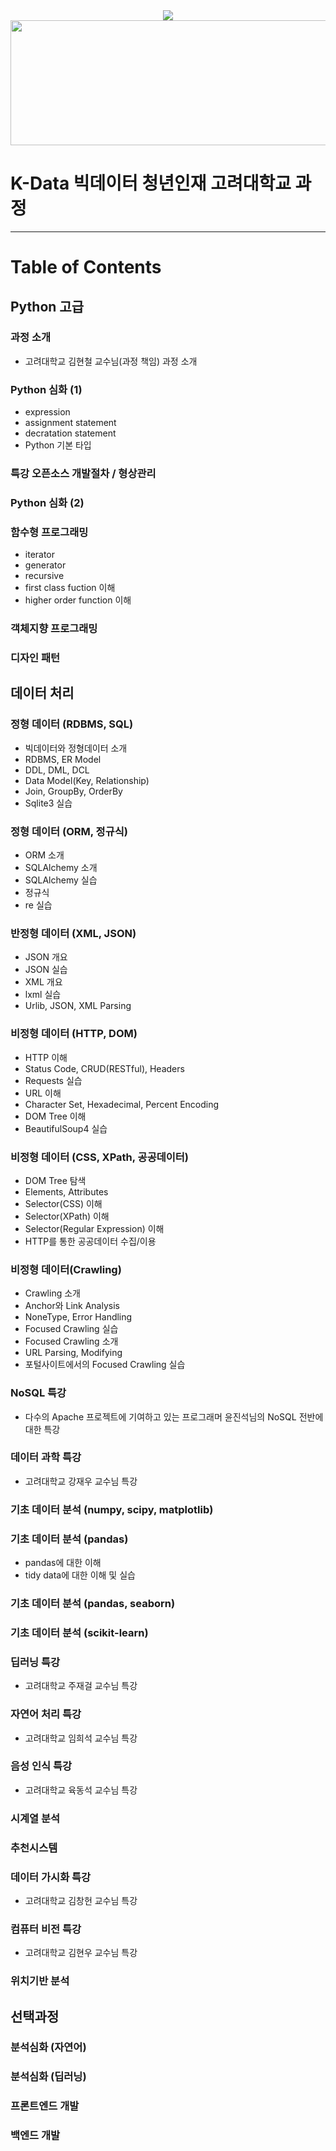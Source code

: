 <div align="center">
  <img src='https://ifh.cc/g/M9YjL.png' />
  <img src='https://enveco.korea.ac.kr/_res/enveco/img/quick_link_03.png' width='850' height='200' align='center'/>
</div>

# K-Data 빅데이터 청년인재 고려대학교 과정

---------------

# Table of Contents
## Python 고급
### 과정 소개
- 고려대학교 김현철 교수님(과정 책임) 과정 소개
### Python 심화 (1)
  - expression
  - assignment statement
  - decratation statement
  - Python 기본 타입
### 특강 오픈소스 개발절차 / 형상관리
### Python 심화 (2)
### 함수형 프로그래밍
  - iterator
  - generator
  - recursive
  - first class fuction 이해
  - higher order function 이해
### 객체지향 프로그래밍
### 디자인 패턴

## 데이터 처리
### 정형 데이터 (RDBMS, SQL)
- 빅데이터와 정형데이터 소개
- RDBMS, ER Model
- DDL, DML, DCL
- Data Model(Key, Relationship)
- Join, GroupBy, OrderBy
- Sqlite3 실습
### 정형 데이터 (ORM, 정규식)
- ORM 소개
- SQLAlchemy 소개
- SQLAlchemy 실습
- 정규식
- re 실습
### 반정형 데이터 (XML, JSON)
- JSON 개요
- JSON 실습
- XML 개요
- lxml 실습
- Urlib, JSON, XML Parsing
### 비정형 데이터 (HTTP, DOM)
- HTTP 이해
- Status Code, CRUD(RESTful), Headers
- Requests 실습
- URL 이해
- Character Set, Hexadecimal, Percent Encoding
- DOM Tree 이해
- BeautifulSoup4 실습
### 비정형 데이터 (CSS, XPath, 공공데이터)
- DOM Tree 탐색
- Elements, Attributes
- Selector(CSS) 이해
- Selector(XPath) 이해
- Selector(Regular Expression) 이해
- HTTP를 통한 공공데이터 수집/이용
### 비정형 데이터(Crawling)
- Crawling 소개
- Anchor와 Link Analysis
- NoneType, Error Handling
- Focused Crawling 실습
- Focused Crawling 소개
- URL Parsing, Modifying
- 포털사이트에서의 Focused Crawling 실습
### NoSQL 특강
- 다수의 Apache 프로젝트에 기여하고 있는 프로그래머 윤진석님의 NoSQL 전반에 대한 특강

### 데이터 과학 특강
- 고려대학교 강재우 교수님 특강
### 기초 데이터 분석 (numpy, scipy, matplotlib)
### 기초 데이터 분석 (pandas)
- pandas에 대한 이해
- tidy data에 대한 이해 및 실습
### 기초 데이터 분석 (pandas, seaborn)
### 기초 데이터 분석 (scikit-learn)
### 딥러닝 특강
- 고려대학교 주재걸 교수님 특강
### 자연어 처리 특강
- 고려대학교 임희석 교수님 특강
### 음성 인식 특강
- 고려대학교 육동석 교수님 특강
### 시계열 분석
### 추천시스템
### 데이터 가시화 특강
- 고려대학교 김창헌 교수님 특강
### 컴퓨터 비전 특강
- 고려대학교 김현우 교수님 특강
### 위치기반 분석

## 선택과정
### 분석심화 (자연어)
### 분석심화 (딥러닝)
### 프론트엔드 개발
### 백엔드 개발
